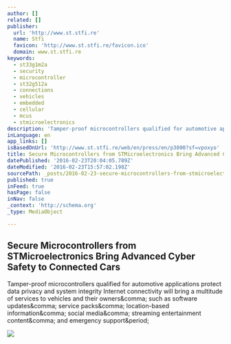 ```yaml
---
author: []
related: []
publisher:
  url: 'http://www.st.stfi.re'
  name: Stfi
  favicon: 'http://www.st.stfi.re/favicon.ico'
  domain: www.st.stfi.re
keywords:
  - st33g1m2a
  - security
  - microcontroller
  - st32g512a
  - connections
  - vehicles
  - embedded
  - cellular
  - mcus
  - stmicroelectronics
description: 'Tamper-proof microcontrollers qualified for automotive applications protect data privacy and system integrity Internet connectivity will bring a multitude of services to vehicles and their owners, such as software updates, service packs, location-based information, social media, streaming entertainment content, and emergency support.'
inLanguage: en
app_links: []
isBasedOnUrl: 'http://www.st.stfi.re/web/en/press/en/p3800?sf=vpoxyo'
title: Secure Microcontrollers from STMicroelectronics Bring Advanced Cyber Safety to Connected Cars
datePublished: '2016-02-23T20:04:05.789Z'
dateModified: '2016-02-23T15:57:02.198Z'
sourcePath: _posts/2016-02-23-secure-microcontrollers-from-stmicroelectronics-bring-advanc.md
published: true
inFeed: true
hasPage: false
inNav: false
_context: 'http://schema.org'
_type: MediaObject

---
```

<article style=""><h1>Secure Microcontrollers from STMicroelectronics Bring Advanced Cyber Safety to Connected Cars</h1><p>Tamper-proof microcontrollers qualified for automotive applications protect data privacy and system integrity Internet connectivity will bring a multitude of services to vehicles and their owners&amp;comma; such as software updates&amp;comma; service packs&amp;comma; location-based information&amp;comma; social media&amp;comma; streaming entertainment content&amp;comma; and emergency support&amp;period;</p><img src="http://www.st.stfi.re/web/en/fragment/press/product_press_release/press_image/Secure_MCUs_Connected_Cars_P3800S_s.jpg" /></article>